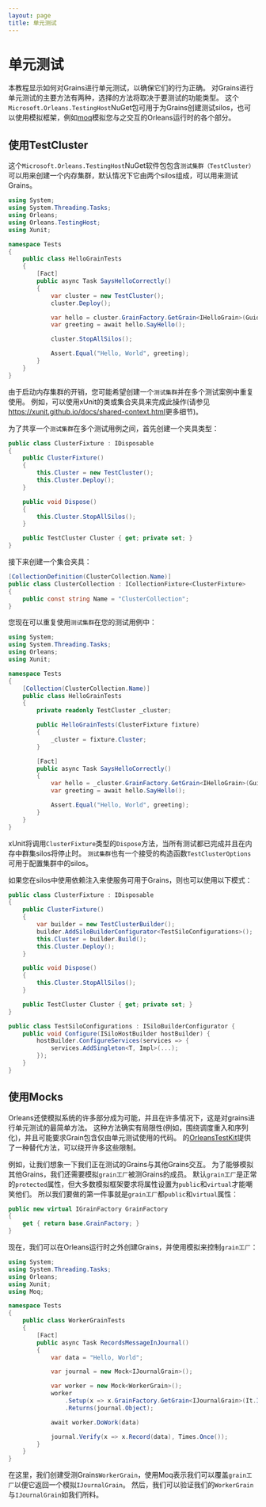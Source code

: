 ```yaml
---
layout: page
title: 单元测试
---
```


# 单元测试

本教程显示如何对Grains进行单元测试，以确保它们的行为正确。 对Grains进行单元测试的主要方法有两种，选择的方法将取决于要测试的功能类型。 这个`Microsoft.Orleans.TestingHost`NuGet包可用于为Grains创建测试silos，也可以使用模拟框架，例如[moq](https://github.com/moq/moq)模拟您与之交互的Orleans运行时的各个部分。

## 使用TestCluster

这个`Microsoft.Orleans.TestingHost`NuGet软件包包含`测试集群（TestCluster）`可以用来创建一个内存集群，默认情况下它由两个silos组成，可以用来测试Grains。

```csharp
using System;
using System.Threading.Tasks;
using Orleans;
using Orleans.TestingHost;
using Xunit;

namespace Tests
{
    public class HelloGrainTests
    {
        [Fact]
        public async Task SaysHelloCorrectly()
        {
            var cluster = new TestCluster();
            cluster.Deploy();

            var hello = cluster.GrainFactory.GetGrain<IHelloGrain>(Guid.NewGuid());
            var greeting = await hello.SayHello();

            cluster.StopAllSilos();

            Assert.Equal("Hello, World", greeting);
        }
    }
}
```

由于启动内存集群的开销，您可能希望创建一个`测试集群`并在多个测试案例中重复使用。 例如，可以使用xUnit的类或集合夹具来完成此操作(请参见<https://xunit.github.io/docs/shared-context.html>更多细节)。

为了共享一个`测试集群`在多个测试用例之间，首先创建一个夹具类型：

```csharp
public class ClusterFixture : IDisposable
{
    public ClusterFixture()
    {
        this.Cluster = new TestCluster();
        this.Cluster.Deploy();
    }

    public void Dispose()
    {
        this.Cluster.StopAllSilos();
    }

    public TestCluster Cluster { get; private set; }
}
```

接下来创建一个集合夹具：

```csharp
[CollectionDefinition(ClusterCollection.Name)]
public class ClusterCollection : ICollectionFixture<ClusterFixture>
{
    public const string Name = "ClusterCollection";
}
```

您现在可以重复使用`测试集群`在您的测试用例中：

```csharp
using System;
using System.Threading.Tasks;
using Orleans;
using Xunit;

namespace Tests
{
    [Collection(ClusterCollection.Name)]
    public class HelloGrainTests
    {
        private readonly TestCluster _cluster;

        public HelloGrainTests(ClusterFixture fixture)
        {
            _cluster = fixture.Cluster;
        }

        [Fact]
        public async Task SaysHelloCorrectly()
        {
            var hello = _cluster.GrainFactory.GetGrain<IHelloGrain>(Guid.NewGuid());
            var greeting = await hello.SayHello();

            Assert.Equal("Hello, World", greeting);
        }
    }
}
```

xUnit将调用`ClusterFixture`类型的`Dispose`方法，当所有测试都已完成并且在内存中群集silos将停止时。 `测试集群`也有一个接受的构造函数`TestClusterOptions`可用于配置集群中的silos。

如果您在silos中使用依赖注入来使服务可用于Grains，则也可以使用以下模式：

```csharp
public class ClusterFixture : IDisposable
{
    public ClusterFixture()
    {
        var builder = new TestClusterBuilder();
        builder.AddSiloBuilderConfigurator<TestSiloConfigurations>();
        this.Cluster = builder.Build();
        this.Cluster.Deploy();
    }

    public void Dispose()
    {
        this.Cluster.StopAllSilos();
    }

    public TestCluster Cluster { get; private set; }
}

public class TestSiloConfigurations : ISiloBuilderConfigurator {
    public void Configure(ISiloHostBuilder hostBuilder) {
        hostBuilder.ConfigureServices(services => {
            services.AddSingleton<T, Impl>(...);
        });
    }
}
```

## 使用Mocks

Orleans还使模拟系统的许多部分成为可能，并且在许多情况下，这是对grains进行单元测试的最简单方法。 这种方法确实有局限性(例如，围绕调度重入和序列化)，并且可能要求Grain包含仅由单元测试使用的代码。 的[OrleansTestKit](https://github.com/OrleansContrib/OrleansTestKit)提供了一种替代方法，可以绕开许多这些限制。

例如，让我们想象一下我们正在测试的Grains与其他Grains交互。 为了能够模拟其他Grains，我们还需要模拟`grain工厂`被测Grains的成员。 默认`grain工厂`是正常的`protected`属性，但大多数模拟框架要求将属性设置为`public`和`virtual`才能嘲笑他们。 所以我们要做的第一件事就是`grain工厂`都`public`和`virtual`属性：

```csharp
public new virtual IGrainFactory GrainFactory
{
    get { return base.GrainFactory; }
}
```

现在，我们可以在Orleans运行时之外创建Grains，并使用模拟来控制`grain工厂`：

```csharp
using System;
using System.Threading.Tasks;
using Orleans;
using Xunit;
using Moq;

namespace Tests
{
    public class WorkerGrainTests
    {
        [Fact]
        public async Task RecordsMessageInJournal()
        {
            var data = "Hello, World";

            var journal = new Mock<IJournalGrain>();

            var worker = new Mock<WorkerGrain>();
            worker
                .Setup(x => x.GrainFactory.GetGrain<IJournalGrain>(It.IsAny<Guid>()))
                .Returns(journal.Object);

            await worker.DoWork(data)

            journal.Verify(x => x.Record(data), Times.Once());
        }
    }
}
```

在这里，我们创建受测Grains`WorkerGrain`，使用Moq表示我们可以覆盖`grain工厂`以便它返回一个模拟`IJournalGrain`。 然后，我们可以验证我们的`WorkerGrain`与`IJournalGrain`如我们所料。
